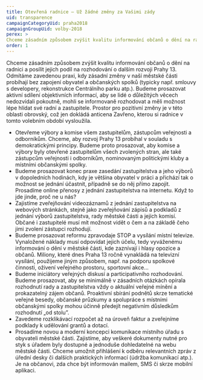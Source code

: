 ```yaml
---
title: Otevřená radnice – Už žádné změny za Vašimi zády
uid: transparence
campaignCategoryUid: praha2018
campaignGroupUid: volby-2018
perex: >
Chceme zásadním způsobem zvýšit kvalitu informování občanů o dění na radnici a posílit jejich podíl na rozhodování o dalším rozvoji Prahy 13. Odmítáme zavedenou praxi, kdy zásadní změny v naší městské části probíhají bez zapojení obyvatel a občanských spolků (typicky např. smlouvy s developery, rekonstrukce Centrálního parku atp.). Budeme prosazovat aktivní sdílení objektivních informací, aby se lidé o důležitých věcech nedozvídali pokoutně, mohli se informovaně rozhodovat a měli možnost lépe hlídat své radní a zastupitele. Prostor pro pozitivní změny je v této oblasti obrovský, což jen dokládá anticena Zavřeno, kterou si radnice v tomto volebním období vysloužila.
order: 1
---
```


Chceme zásadním způsobem zvýšit kvalitu informování občanů o dění na radnici a posílit jejich podíl na rozhodování o dalším rozvoji Prahy 13. Odmítáme zavedenou praxi, kdy zásadní změny v naší městské části probíhají bez zapojení obyvatel a občanských spolků (typicky např. smlouvy s developery, rekonstrukce Centrálního parku atp.). Budeme prosazovat aktivní sdílení objektivních informací, aby se lidé o důležitých věcech nedozvídali pokoutně, mohli se informovaně rozhodovat a měli možnost lépe hlídat své radní a zastupitele. Prostor pro pozitivní změny je v této oblasti obrovský, což jen dokládá anticena Zavřeno, kterou si radnice v tomto volebním období vysloužila.
* Otevřeme výbory a komise všem zastupitelům, zástupcům veřejnosti a odborníkům. Chceme, aby rozvoj Prahy 13 probíhal v souladu s demokratickými principy. Budeme proto prosazovat, aby komise a výbory byly otevřené zastupitelům všech zvolených stran, ale také zástupcům veřejnosti i odborníkům, nominovaným politickými kluby a místními občanskými spolky.
* Budeme prosazovat konec praxe zasedání zastupitelstva a jeho výborů v dopoledních hodinách, kdy je většina obyvatel v práci a přichází tak o možnost se jednání účastnit, případně se do něj přímo zapojit. Prosadíme online přenosy z jednání zastupitelstva na internetu. Když to jde jinde, proč ne u nás?
* Zajistíme zveřejňování videozáznamů z jednání zastupitelstva na webových stránkách, stejně jako zveřejňování zápisů a podkladů z jednání výborů zastupitelstva, rady městské části a jejích komisí. Občané i zastupitelé musí mít možnost vidět o čem a na základě čeho jimi zvolení zástupci rozhodují.
* Budeme prosazovat reformu zpravodaje STOP a vysílání místní televize. Vynaložené náklady musí odpovídat jejich účelu, tedy vyváženému informování o dění v městské části, kde zaznívají i hlasy opozice a občanů. Miliony, které dnes Praha 13 ročně vynakládá na televizní vysílání, použijeme jiným způsobem, např. na podporu spolkové činnosti, oživení veřejného prostoru, sportovní akce…
* Budeme iniciátory veřejných diskusí a participativního rozhodování. Budeme prosazovat, aby se minimálně v zásadních otázkách opírala rozhodnutí rady a zastupitelstva vždy o aktuální veřejné mínění a prokazatelný zájem občanů. Proaktivní sbírání podnětů skrze tematické veřejné besedy, občanské průzkumy a spolupráce s místními občanskými spolky mohou účinně předejít negativním důsledkům rozhodnutí „od stolu”.
* Zavedeme rozklikávací rozpočet až na úroveň faktur a zveřejníme podklady k udělování grantů a dotací.
* Prosadíme novou a moderní koncepci komunikace místního úřadu s obyvateli městské části. Zajistíme, aby veškeré dokumenty nutné pro styk s úřadem byly dostupné a jednoduše dohledatelné na webu městské  části. Chceme umožnit přihlášení k odběru relevantních zpráv z úřední desky či dalších praktických informací (údržba komunikací atp.). Je na občanovi, zda chce být informován mailem, SMS či skrze mobilní aplikaci.
